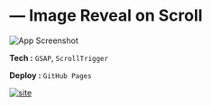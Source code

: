 # ― Image Reveal on Scroll

![App Screenshot](https://a.top4top.io/p_3341dcipj2.png)

**Tech :** `GSAP`, `ScrollTrigger`

**Deploy :** `GitHub Pages`


[![site](https://img.shields.io/badge/view_site-000?style=for-the-badge&logo=codemagic&logoColor=888888)](https://br4inybits.github.io/imagerevealonscroll/)
